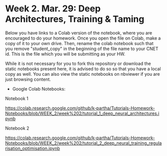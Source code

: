 # Week 2. Mar. 29: Deep Architectures, Training & Taming

Below you have links to a Colab version of the notebook, where you are encouraged to do your homework. Once you open the file on Colab, make a copy of it to your own drive. Then, rename the colab notebook such that you remove "student_copy" in the beginning of the file name to your CNET id. This is the file which you will be submitting as your HW.

While it is not necessary for you to fork this repository or download the static notebooks present here, it is advised to do so so that you have a local copy as well. You can also view the static notebooks on nbviewer if you are just browsing content.


* Google Colab Notebooks:

Notebook 1

https://colab.research.google.com/github/k-partha/Tutorials-Homework-Notebooks/blob/WEEK_2/week%202/tutorial_1_deep_neural_architectures.ipynb

Notebook 2

https://colab.research.google.com/github/k-partha/Tutorials-Homework-Notebooks/blob/WEEK_2/week%202/tutorial_2_deep_neural_training_regularisation_optimisation.ipynb

